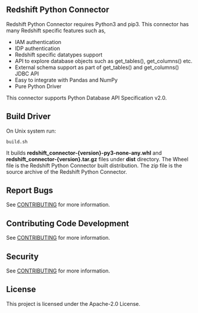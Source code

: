 ## Redshift Python Connector

Redshift Python Connector requires Python3 and pip3. This connector has many Redshift specific features such as,

  * IAM authentication
  * IDP authentication
  * Redshift specific datatypes support
  * API to explore database objects such as get_tables(), get_columns() etc.
  * External schema support as part of get_tables() and get_columns() JDBC API
  * Easy to integrate with Pandas and NumPy
  * Pure Python Driver

  This connector supports Python Database API Specification v2.0.

  ## Build Driver
  On Unix system run:
  ```
  build.sh
  ```
  It builds **redshift_connector-{version}-py3-none-any.whl** and **redshift_connector-{version}.tar.gz** files under **dist** directory.
  The Wheel file is the Redshift Python Connector built distribution.
  The zip file is the source archive of the Redshift Python Connector.

  ## Report Bugs

  See [CONTRIBUTING](CONTRIBUTING.md#Reporting-Bugs/Feature-Requests) for more information.

  ## Contributing Code Development

  See [CONTRIBUTING](CONTRIBUTING.md#Contributing-via-Pull-Requests) for more information.

## Security

See [CONTRIBUTING](CONTRIBUTING.md#security-issue-notifications) for more information.

## License

This project is licensed under the Apache-2.0 License.

